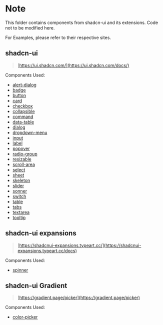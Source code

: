 # Note

This folder contains components from shadcn-ui and its extensions. Code not to be modified here.

For Examples, please refer to their respective sites.

## shadcn-ui

> [https://ui.shadcn.com/](https://ui.shadcn.com/docs/)

Components Used:

- [alert-dialog](./alert-dialog.tsx.tsx)
- [badge](./badge.tsx)
- [button](./button.tsx)
- [card](./card.tsx)
- [checkbox](./checkbox.tsx)
- [collapsible](./collapsible.tsx)
- [command](./command.tsx)
- [data-table](./data-table.tsx)
- [dialog](./dialog.tsx)
- [dropdown-menu](./dropdown-menu.tsx)
- [input](./input.tsx)
- [label](./label.tsx)
- [popover](./popover.tsx)
- [radio-group](./radio-group.tsx)
- [resizable](./resizable.tsx)
- [scroll-area](./scroll-area.tsx)
- [select](./select.tsx)
- [sheet](./sheet.tsx)
- [skeleton](./skeleton.tsx)
- [slider](./slider.tsx)
- [sonner](./sonner.tsx)
- [switch](./switch.tsx)
- [table](./table.tsx)
- [tabs](./tabs.tsx)
- [textarea](./textarea.tsx)
- [tooltip](./tooltip.tsx)

## shadcn-ui expansions

> [https://shadcnui-expansions.typeart.cc/](https://shadcnui-expansions.typeart.cc/docs)

Components Used:

- [spinner](./spinner.tsx)

## shadcn-ui Gradient

> [https://gradient.page/picker](https://gradient.page/picker)

Components Used:

- [color-picker](./color-picker.tsx)
